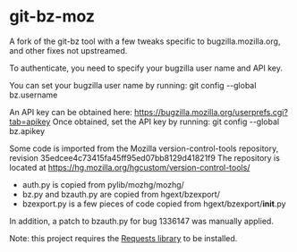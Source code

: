 git-bz-moz
==========

A fork of the git-bz tool with a few tweaks specific to bugzilla.mozilla.org, and other fixes not upstreamed.

To authenticate, you need to specify your bugzilla user name and API key.

You can set your bugzilla user name by running:
  git config --global bz.username <your username>

An API key can be obtained here:
  https://bugzilla.mozilla.org/userprefs.cgi?tab=apikey
Once obtained, set the API key by running:
  git config --global bz.apikey <your bugzilla API key>

Some code is imported from the Mozilla version-control-tools repository, revision 35edcee4c73415fa45ff95ed07bb8129d41821f9
The repository is located at https://hg.mozilla.org/hgcustom/version-control-tools/
  - auth.py is copied from pylib/mozhg/mozhg/
  - bz.py and bzauth.py are copied from hgext/bzexport/
  - bzexport.py is a few pieces of code copied from hgext/bzexport/__init__.py

In addition, a patch to bzauth.py for bug 1336147 was manually applied.

Note: this project requires the [Requests library](http://docs.python-requests.org/en/master/user/install/) to be installed.
